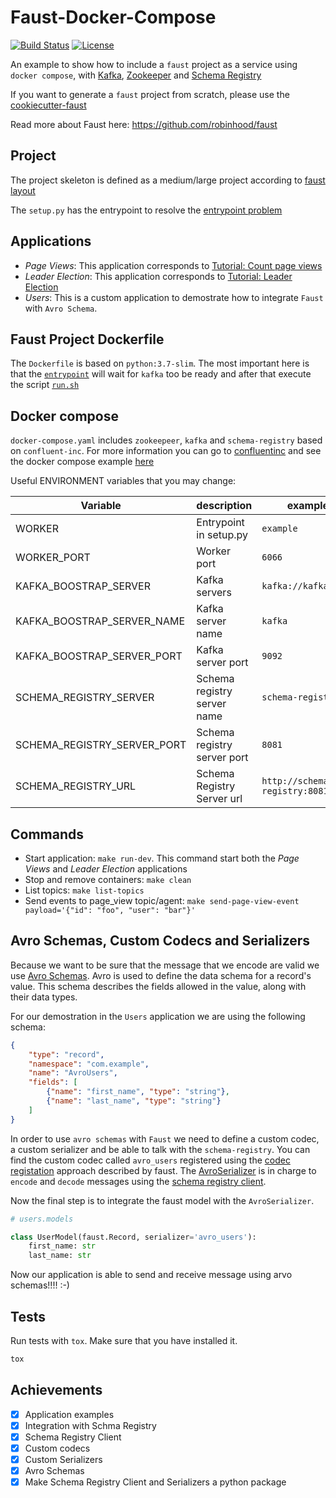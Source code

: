 # Faust-Docker-Compose

[![Build Status](https://travis-ci.org/marcosschroh/faust-docker-compose-example.svg?branch=master)](https://travis-ci.org/marcosschroh/faust-docker-compose-example)
[![License](https://img.shields.io/github/license/marcosschroh/faust-docker-compose-example.svg?logo=MIT)](https://github.com/marcosschroh/faust-docker-compose-example/blob/master/LICENSE)

An example to show how to include a `faust` project as a service using `docker compose`, with [Kafka](https://kafka.apache.org/), [Zookeeper](https://zookeeper.apache.org/) and [Schema Registry](https://docs.confluent.io/current/schema-registry/docs/index.html)

If you want to generate a `faust` project from scratch, please use the [cookiecutter-faust](https://github.com/marcosschroh/cookiecutter-faust)

Read more about Faust here: https://github.com/robinhood/faust

## Project

The project skeleton is defined as a medium/large project according to [faust layout](https://faust.readthedocs.io/en/latest/userguide/application.html#projects-and-directory-layout)

The `setup.py` has the entrypoint to resolve the [entrypoint problem](https://faust.readthedocs.io/en/latest/userguide/application.html#problem-entrypoint)

## Applications

* *Page Views*: This application corresponds to [Tutorial: Count page views](https://faust.readthedocs.io/en/latest/playbooks/pageviews.html)
* *Leader Election*: This application corresponds to [Tutorial: Leader Election](https://faust.readthedocs.io/en/latest/playbooks/leaderelection.html)
* *Users*: This is a custom application to demostrate how to integrate `Faust` with `Avro Schema`.

## Faust Project Dockerfile

The `Dockerfile` is based on  `python:3.7-slim`. The most important here is that the [`entrypoint`]() will wait for `kafka` too be ready and after that execute the script [`run.sh`]()

## Docker compose

`docker-compose.yaml` includes `zookeepeer`, `kafka` and `schema-registry` based on `confluent-inc`.
For more information you can go to [confluentinc](https://docs.confluent.io/current/installation/docker/docs/index.html) and see the docker compose example [here](https://github.com/confluentinc/cp-docker-images/blob/master/examples/cp-all-in-one/docker-compose.yml#L23-L48)

Useful ENVIRONMENT variables that you may change:

|Variable| description  | example |
|--------|--------------|---------|
| WORKER | Entrypoint in setup.py | `example`|
| WORKER_PORT | Worker port | `6066` |
| KAFKA_BOOSTRAP_SERVER | Kafka servers | `kafka://kafka:9092` |
| KAFKA_BOOSTRAP_SERVER_NAME | Kafka server name| `kafka` |
| KAFKA_BOOSTRAP_SERVER_PORT | Kafka server port | `9092` |
| SCHEMA_REGISTRY_SERVER | Schema registry server name | `schema-registry` |
| SCHEMA_REGISTRY_SERVER_PORT | Schema registry server port | `8081` |
| SCHEMA_REGISTRY_URL | Schema Registry Server url | `http://schema-registry:8081` |

## Commands

* Start application: `make run-dev`. This command start both the *Page Views* and *Leader Election* applications
* Stop and remove containers: `make clean`
* List topics: `make list-topics`
* Send events to page_view topic/agent: `make send-page-view-event payload='{"id": "foo", "user": "bar"}'`

## Avro Schemas, Custom Codecs and Serializers

Because we want to be sure that the message that we encode are valid we use [Avro Schemas](https://docs.oracle.com/database/nosql-12.1.3.1/GettingStartedGuide/avroschemas.html).
Avro is used to define the data schema for a record's value. This schema describes the fields allowed in the value, along with their data types.

For our demostration in the `Users` application we are using the following schema:

```json
{
    "type": "record",
    "namespace": "com.example",
    "name": "AvroUsers",
    "fields": [
        {"name": "first_name", "type": "string"},
        {"name": "last_name", "type": "string"}
    ]
}
```

In order to use `avro schemas` with `Faust` we need to define a custom codec, a custom serializer and be able to talk with the `schema-registry`.
You can find the custom codec called `avro_users` registered using the [codec registation](https://faust.readthedocs.io/en/latest/userguide/models.html#codec-registry) approach described by faust.
The [AvroSerializer](https://github.com/marcosschroh/faust-docker-compose-example/blob/fix/replace-helpers-with-schemaregistry-library/faust-project/example/codecs/serializers.py#L8) is in charge to `encode` and `decode` messages using the [schema registry client](https://github.com/marcosschroh/python-schema-registry-client).

Now the final step is to integrate the faust model with the `AvroSerializer`.

```python
# users.models

class UserModel(faust.Record, serializer='avro_users'):
    first_name: str
    last_name: str
```

Now our application is able to send and receive message using arvo schemas!!!! :-)

## Tests

Run tests with `tox`. Make sure that you have installed it.

```bash
tox
```

## Achievements

* [x] Application examples
* [x] Integration with Schma Registry
* [x] Schema Registry Client
* [x] Custom codecs
* [x] Custom Serializers
* [x] Avro Schemas
* [x] Make Schema Registry Client and Serializers a python package
